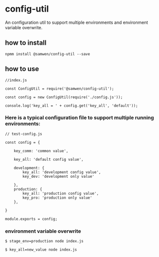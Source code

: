
# config-util

An configuration util to support multiple environments and environment variable overwrite.

## how to install

    npmm install @samwen/config-util --save

## how to use

    //index.js

    const ConfigUtil = require('@samwen/config-util');
      
    const config = new ConfigUtil(require('./config.js'));

    console.log('key_all = ' + config.get('key_all', 'default'));

### Here is a typical configuration file to support multiple running environments:

    // test-config.js
    
    const config = {

        key_comm: 'common value',

        key_all: 'default config value',

        development: {
            key_all: 'development config value',
            key_dev: 'development only value'

        },
        production: {
            key_all: 'production config value',
            key_pro: 'production only value'
        },

    }
    
    module.exports = config;

### environment variable overwrite

    $ stage_env=production node index.js

    $ key_all=new_value node index.js

